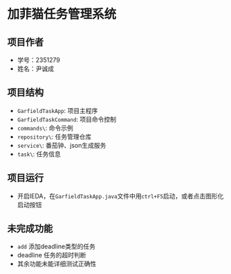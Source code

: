 # 加菲猫任务管理系统

## 项目作者

* 学号：2351279
* 姓名：尹诚成

## 项目结构

* `GarfieldTaskApp`: 项目主程序
* `GarfieldTaskCommand`: 项目命令控制
* `commands\`: 命令示例
* `repository\`: 任务管理仓库
* `service\`: 番茄钟、json生成服务
* `task\`: 任务信息

## 项目运行

* 开启IEDA，在`GarfieldTaskApp.java`文件中用`ctrl+F5`启动，或者点击图形化启动按钮

## 未完成功能

* `add` 添加deadline类型的任务
* deadline 任务的超时判断
* 其余功能未能详细测试正确性